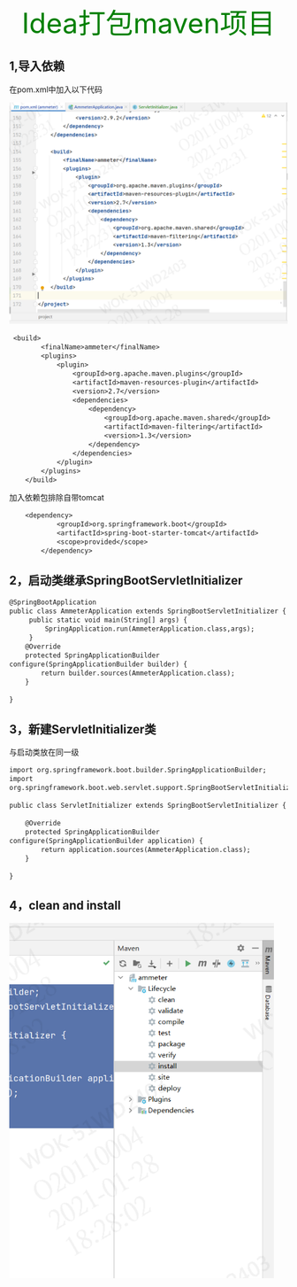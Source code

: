 <center style="font-size:50px; color:green;">Idea打包maven项目</center>

## 1,导入依赖

在pom.xml中加入以下代码

<img src="images/image-20210128182315602.png" alt="image-20210128182315602" style="zoom:80%;" />

```
 <build>
        <finalName>ammeter</finalName>
        <plugins>
            <plugin>
                <groupId>org.apache.maven.plugins</groupId>
                <artifactId>maven-resources-plugin</artifactId>
                <version>2.7</version>
                <dependencies>
                    <dependency>
                        <groupId>org.apache.maven.shared</groupId>
                        <artifactId>maven-filtering</artifactId>
                        <version>1.3</version>
                    </dependency>
                </dependencies>
            </plugin>
        </plugins>
    </build>
```

加入依赖包排除自带tomcat

```
    <dependency>
            <groupId>org.springframework.boot</groupId>
            <artifactId>spring-boot-starter-tomcat</artifactId>
            <scope>provided</scope>
        </dependency>
```

## 2，启动类继承SpringBootServletInitializer

```
@SpringBootApplication
public class AmmeterApplication extends SpringBootServletInitializer {
     public static void main(String[] args) {
         SpringApplication.run(AmmeterApplication.class,args);
     }
    @Override
    protected SpringApplicationBuilder configure(SpringApplicationBuilder builder) {
        return builder.sources(AmmeterApplication.class);
    }

}
```

## 3，新建ServletInitializer类

与启动类放在同一级

```
import org.springframework.boot.builder.SpringApplicationBuilder;
import org.springframework.boot.web.servlet.support.SpringBootServletInitializer;

public class ServletInitializer extends SpringBootServletInitializer {

    @Override
    protected SpringApplicationBuilder configure(SpringApplicationBuilder application) {
        return application.sources(AmmeterApplication.class);
    }

}
```

## 4，clean   and   install

<img src="images/image-20210128182833011.png" alt="image-20210128182833011" style="zoom:80%;" />